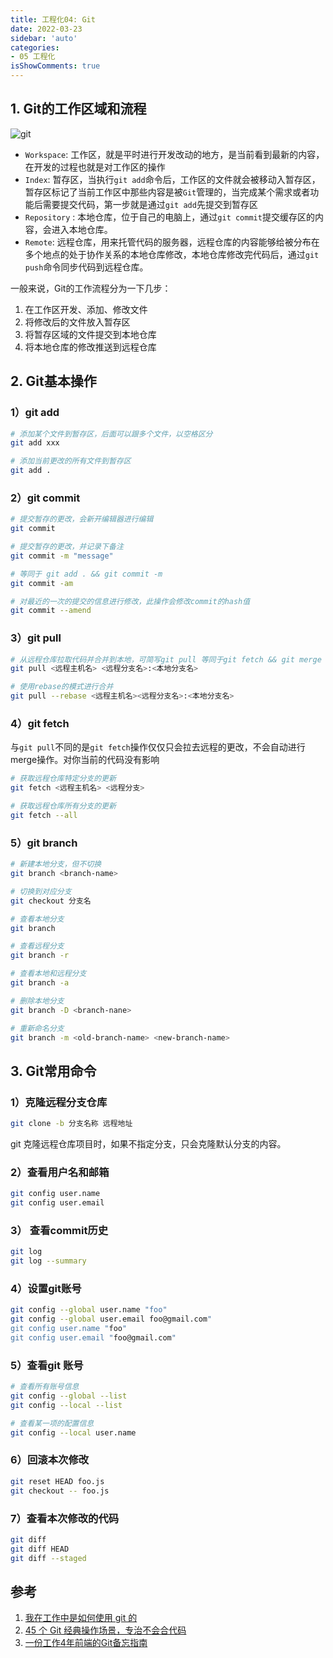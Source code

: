 ```yaml
---
title: 工程化04: Git
date: 2022-03-23
sidebar: 'auto'
categories:
- 05 工程化
isShowComments: true
---
```




## 1. Git的工作区域和流程

![git](https://gitee.com/ljcdzh/my_pic/raw/master/img/202203232203985.webp)

- `Workspace`: 工作区，就是平时进行开发改动的地方，是当前看到最新的内容，在开发的过程也就是对工作区的操作
- `Index`: 暂存区，当执行`git add`命令后，工作区的文件就会被移动入暂存区，暂存区标记了当前工作区中那些内容是被`Git`管理的，当完成某个需求或者功能后需要提交代码，第一步就是通过`git add`先提交到暂存区
- `Repository` : 本地仓库，位于自己的电脑上，通过`git commit`提交缓存区的内容，会进入本地仓库。
- `Remote`: 远程仓库，用来托管代码的服务器，远程仓库的内容能够给被分布在多个地点的处于协作关系的本地仓库修改，本地仓库修改完代码后，通过`git push`命令同步代码到远程仓库。

一般来说，Git的工作流程分为一下几步：

1. 在工作区开发、添加、修改文件
2. 将修改后的文件放入暂存区
3. 将暂存区域的文件提交到本地仓库
4. 将本地仓库的修改推送到远程仓库

## 2. Git基本操作

### 1）git add

```bash
# 添加某个文件到暂存区，后面可以跟多个文件，以空格区分
git add xxx

# 添加当前更改的所有文件到暂存区
git add .
```

### 2）git commit

```bash
# 提交暂存的更改，会新开编辑器进行编辑
git commit

# 提交暂存的更改，并记录下备注
git commit -m "message"

# 等同于 git add . && git commit -m
git commit -am

# 对最近的一次的提交的信息进行修改，此操作会修改commit的hash值
git commit --amend
```



### 3）git pull

```bash
# 从远程仓库拉取代码并合并到本地，可简写git pull 等同于git fetch && git merge
git pull <远程主机名> <远程分支名>:<本地分支名>

# 使用rebase的模式进行合并
git pull --rebase <远程主机名><远程分支名>:<本地分支名>
```



### 4）git fetch

与`git pull`不同的是`git fetch`操作仅仅只会拉去远程的更改，不会自动进行merge操作。对你当前的代码没有影响

```bash
# 获取远程仓库特定分支的更新
git fetch <远程主机名> <远程分支>

# 获取远程仓库所有分支的更新
git fetch --all
```



### 5）git branch

```bash
# 新建本地分支，但不切换
git branch <branch-name> 

# 切换到对应分支
git checkout 分支名

# 查看本地分支
git branch

# 查看远程分支
git branch -r

# 查看本地和远程分支
git branch -a

# 删除本地分支
git branch -D <branch-nane>

# 重新命名分支
git branch -m <old-branch-name> <new-branch-name>
```



## 3. Git常用命令

### 1）克隆远程分支仓库

```bash
git clone -b 分支名称 远程地址
```

git 克隆远程仓库项目时，如果不指定分支，只会克隆默认分支的内容。

### 2）查看用户名和邮箱

```bash
git config user.name
git config user.email
```



### 3） 查看commit历史

```bash
git log
git log --summary
```



### 4）设置git账号

```bash
git config --global user.name "foo"
git config --global user.email foo@gmail.com"
git config user.name "foo"
git config user.email "foo@gmail.com"
```



### 5）查看git 账号

```bash
# 查看所有账号信息
git config --global --list
git config --local --list

# 查看某一项的配置信息
git config --local user.name
```



### 6）回滚本次修改

```bash
git reset HEAD foo.js
git checkout -- foo.js
```



### 7）查看本次修改的代码

```bash
git diff
git diff HEAD
git diff --staged
```





## 参考

1. [我在工作中是如何使用 git 的](https://juejin.cn/post/6974184935804534815#heading-9)
2. [45 个 Git 经典操作场景，专治不会合代码](https://mp.weixin.qq.com/s/BzdgZXyM1UaNCUCXySL9Rw)
3. [一份工作4年前端的Git备忘指南](https://juejin.cn/post/6967634683811069982)

